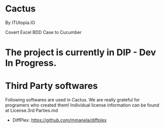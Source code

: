 # Cactus 
By ITUtopia.IO

Covert Excel BDD Case to Cucumber

# The project is currently in DIP - Dev In Progress.


# Third Party softwares
Following softwares are used in Cactus. We are really grateful for programers who created them! Individual license information can be found at License.3rd Parties.md

* DiffPlex: https://github.com/mmanela/diffplex
